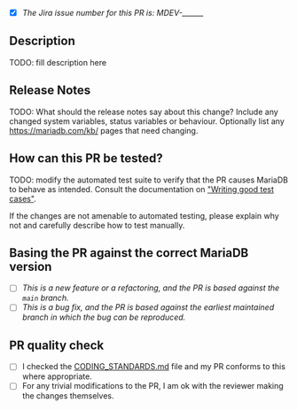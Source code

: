 <!--
Thank you for contributing to the MariaDB Server repository!

You can help us review your changes faster by filling in this template <3

If you have any questions related to MariaDB or you just want to hang out and meet other community members, please join us on https://mariadb.zulipchat.com/ .
-->

<!--
If you've already identified a https://jira.mariadb.org/ issue that seems to track this bug/feature, please add its number below.
-->
- [x] *The Jira issue number for this PR is: MDEV-______*

<!--
An amazing description should answer some questions like:
1. What problem is the patch trying to solve?
2. If some output changed that is not visible in a test case, what was it looking like before the change and how it's looking with this patch applied?
3. Do you think this patch might introduce side-effects in other parts of the server?
-->
## Description
TODO: fill description here

## Release Notes
TODO: What should the release notes say about this change?
Include any changed system variables, status variables or behaviour. Optionally list any https://mariadb.com/kb/ pages that need changing.

## How can this PR be tested?

TODO: modify the automated test suite to verify that the PR causes MariaDB to behave as intended.
Consult the documentation on ["Writing good test cases"](https://mariadb.org/get-involved/getting-started-for-developers/writing-good-test-cases-mariadb-server).
<!--
In many cases, this will be as simple as modifying one `.test` and one `.result` file in the `mysql-test/` subdirectory.
Without automated tests, future regressions in the expected behavior can't be automatically detected and verified.
-->

If the changes are not amenable to automated testing, please explain why not and carefully describe how to test manually.

<!--
Tick one of the following boxes [x] to help us understand if the base branch for the PR is correct.
-->
## Basing the PR against the correct MariaDB version
- [ ] *This is a new feature or a refactoring, and the PR is based against the `main` branch.*
- [ ] *This is a bug fix, and the PR is based against the earliest maintained branch in which the bug can be reproduced.*

<!--
  All code merged into the MariaDB codebase must meet a quality standard and codying style.
  Maintainers are happy to point out inconsistencies but in order to speed up the review and merge process we ask you to check the CODING standards.
-->
## PR quality check
- [ ] I checked the [CODING_STANDARDS.md](https://github.com/MariaDB/server/blob/-/CODING_STANDARDS.md) file and my PR conforms to this where appropriate.
- [ ] For any trivial modifications to the PR, I am ok with the reviewer making the changes themselves.
